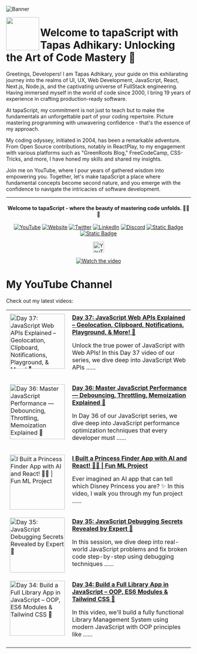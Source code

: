 ![Banner](https://github.com/tapascript/.github/assets/95961359/7a0ecb78-58ab-4120-8ae6-7d459aff7dc2)

[<img align="left" height="90" src="https://avatars.githubusercontent.com/u/145749994?s=200&v=4">](https://avatars.githubusercontent.com/u/145749994?s=200&v=4)

# Welcome to tapaScript with Tapas Adhikary: Unlocking the Art of Code Mastery 🚀

Greetings, Developers! I am Tapas Adhikary, your guide on this exhilarating journey into the realms of UI, UX, Web Development, JavaScript, React, Next.js, Node.js, and the captivating universe of FullStack engineering. Having immersed myself in the world of code since 2000, I bring 19 years of experience in crafting production-ready software.

At tapaScript, my commitment is not just to teach but to make the fundamentals an unforgettable part of your coding repertoire. Picture mastering programming with unwavering confidence - that's the essence of my approach.

My coding odyssey, initiated in 2004, has been a remarkable adventure. From Open Source contributions, notably in ReactPlay, to my engagement with various platforms such as "GreenRoots Blog," FreeCodeCamp, CSS-Tricks, and more, I have honed my skills and shared my insights.

Join me on YouTube, where I pour years of gathered wisdom into empowering you. Together, let's make tapaScript a place where fundamental concepts become second nature, and you emerge with the confidence to navigate the intricacies of software development.

<hr/>
<div align=center>
  <h4> Welcome to tapaScript - where the beauty of mastering code unfolds. 👨‍💻✨</h4>
 
  
  [![YouTube](https://img.shields.io/badge/YouTube-FF0000?logo=YouTube&logoColor=white)](https://www.youtube.com/@tapasadhikary)
  [![Website](https://img.shields.io/badge/Website-72e3ed)](https://www.tapasadhikary.com/)
  [![Twitter](https://img.shields.io/badge/Twitter-1DA1F2?logo=Twitter&logoColor=white)](https://twitter.com/tapasadhikary)
  [![LinkedIn](https://img.shields.io/badge/LinkedIn-0077B5?logo=LinkedIn&logoColor=white)](https://www.linkedin.com/in/tapasadhikary/)
  [![Discord](https://img.shields.io/badge/Discord-4e5152?logo=Discord&logoColor=white)](https://discord.com/invite/YzUe4DbNAz)
  [![Static Badge](https://img.shields.io/badge/Facebook-288dc7?logo=Facebook&color=288dc7)](https://www.facebook.com/tapasadhi)
  [![Static Badge](https://img.shields.io/badge/Channel-fff?logo=Whatsapp)](https://whatsapp.com/channel/0029VaD6TMXICVfrYVJsO21M)

<img alt="YouTube Channel Subscribers" height="30px" src="https://img.shields.io/youtube/channel/subscribers/UCaYr5yxgOyk599Mnb3TGh-g?label=Subscribers&style=social"> <br/>

[![Watch the video](https://img.youtube.com/vi/90BgcWNRFMk/0.jpg)](https://www.youtube.com/watch?v=90BgcWNRFMk)

</div>

# My YouTube Channel

Check out my latest videos:

<!-- latest-videos -->
<table border="0">
  
  <tr>
    <td style="padding: 10px; vertical-align: top;">
      <a href="https://www.youtube.com/watch?v=Ffpd8RkEXlY" target="_blank">
        <img width="150" src="https://img.youtube.com/vi/Ffpd8RkEXlY/mqdefault.jpg" alt="Day 37: JavaScript Web APIs Explained – Geolocation, Clipboard, Notifications, Playground, &amp; More! 🤩">
      </a>
    </td>
    <td style="padding: 10px; vertical-align: top;">
      <a href="https://www.youtube.com/watch?v=Ffpd8RkEXlY" target="_blank">
        <strong>Day 37: JavaScript Web APIs Explained – Geolocation, Clipboard, Notifications, Playground, &amp; More! 🤩</strong>
      </a>
      <br/>
      <p>Unlock the true power of JavaScript with Web APIs! In this Day 37 video of our series, we dive deep into JavaScript Web APIs ......</p>
    </td>
  </tr>
  
  <tr>
    <td style="padding: 10px; vertical-align: top;">
      <a href="https://www.youtube.com/watch?v=RnQPMARiq18" target="_blank">
        <img width="150" src="https://img.youtube.com/vi/RnQPMARiq18/mqdefault.jpg" alt="Day 36: Master JavaScript Performance — Debouncing, Throttling, Memoization Explained 🤩">
      </a>
    </td>
    <td style="padding: 10px; vertical-align: top;">
      <a href="https://www.youtube.com/watch?v=RnQPMARiq18" target="_blank">
        <strong>Day 36: Master JavaScript Performance — Debouncing, Throttling, Memoization Explained 🤩</strong>
      </a>
      <br/>
      <p>In Day 36 of our JavaScript series, we dive deep into JavaScript performance optimization techniques that every developer must ......</p>
    </td>
  </tr>
  
  <tr>
    <td style="padding: 10px; vertical-align: top;">
      <a href="https://www.youtube.com/watch?v=sA7aQxk3JTk" target="_blank">
        <img width="150" src="https://img.youtube.com/vi/sA7aQxk3JTk/mqdefault.jpg" alt="I Built a Princess Finder App with AI and React! 🤖👑 | Fun ML Project">
      </a>
    </td>
    <td style="padding: 10px; vertical-align: top;">
      <a href="https://www.youtube.com/watch?v=sA7aQxk3JTk" target="_blank">
        <strong>I Built a Princess Finder App with AI and React! 🤖👑 | Fun ML Project</strong>
      </a>
      <br/>
      <p>Ever imagined an AI app that can tell which Disney Princess you are? ✨ In this video, I walk you through my fun project ......</p>
    </td>
  </tr>
  
  <tr>
    <td style="padding: 10px; vertical-align: top;">
      <a href="https://www.youtube.com/watch?v=wjM89QIL5As" target="_blank">
        <img width="150" src="https://img.youtube.com/vi/wjM89QIL5As/mqdefault.jpg" alt="Day 35: JavaScript Debugging Secrets Revealed by Expert 🤩">
      </a>
    </td>
    <td style="padding: 10px; vertical-align: top;">
      <a href="https://www.youtube.com/watch?v=wjM89QIL5As" target="_blank">
        <strong>Day 35: JavaScript Debugging Secrets Revealed by Expert 🤩</strong>
      </a>
      <br/>
      <p>In this session, we dive deep into real-world JavaScript problems and fix broken code step-by-step using debugging techniques ......</p>
    </td>
  </tr>
  
  <tr>
    <td style="padding: 10px; vertical-align: top;">
      <a href="https://www.youtube.com/watch?v=DXO8tiGH18Y" target="_blank">
        <img width="150" src="https://img.youtube.com/vi/DXO8tiGH18Y/mqdefault.jpg" alt="Day 34: Build a Full Library App in JavaScript – OOP, ES6 Modules &amp; Tailwind CSS 🤩">
      </a>
    </td>
    <td style="padding: 10px; vertical-align: top;">
      <a href="https://www.youtube.com/watch?v=DXO8tiGH18Y" target="_blank">
        <strong>Day 34: Build a Full Library App in JavaScript – OOP, ES6 Modules &amp; Tailwind CSS 🤩</strong>
      </a>
      <br/>
      <p>In this video, we'll build a fully functional Library Management System using modern JavaScript with OOP principles like ......</p>
    </td>
  </tr>
  
</table>
<!-- latest-videos-end -->

